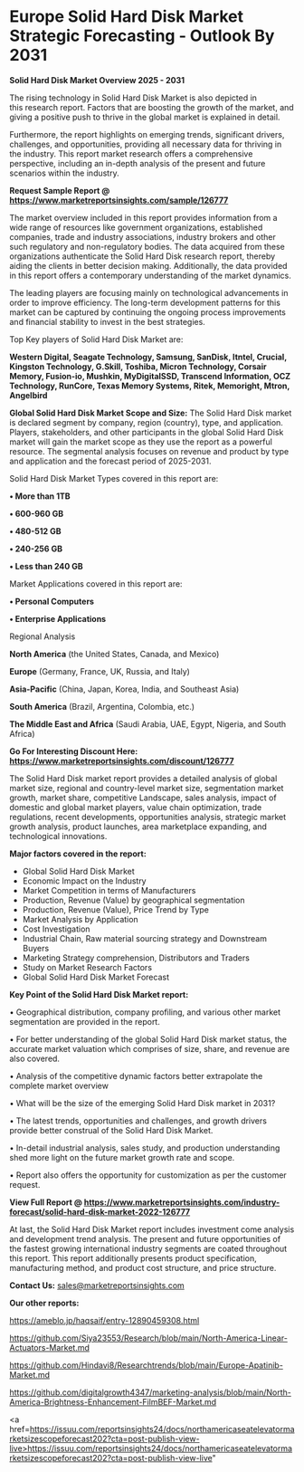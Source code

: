 # Europe Solid Hard Disk Market Strategic Forecasting - Outlook By 2031

<Strong> Solid Hard Disk Market Overview 2025 - 2031</strong>

The rising technology in Solid Hard Disk Market is also depicted in this research report. Factors that are boosting the growth of the market, and giving a positive push to thrive in the global market is explained in detail.

Furthermore, the report highlights on emerging trends, significant drivers, challenges, and opportunities, providing all necessary data for thriving in the industry. This report market research offers a comprehensive perspective, including an in-depth analysis of the present and future scenarios within the industry.

<strong>Request Sample Report @ <a href=https://www.marketreportsinsights.com/sample/126777>https://www.marketreportsinsights.com/sample/126777</a></strong>

The market overview included in this report provides information from a wide range of resources like government organizations, established companies, trade and industry associations, industry brokers and other such regulatory and non-regulatory bodies. The data acquired from these organizations authenticate the Solid Hard Disk research report, thereby aiding the clients in better decision making. Additionally, the data provided in this report offers a contemporary understanding of the market dynamics.

The leading players are focusing mainly on technological advancements in order to improve efficiency. The long-term development patterns for this market can be captured by continuing the ongoing process improvements and financial stability to invest in the best strategies.

Top Key players of Solid Hard Disk Market are:

<strong>Western Digital, Seagate Technology, Samsung, SanDisk, Itntel, Crucial, Kingston Technology, G.Skill, Toshiba, Micron Technology, Corsair Memory, Fusion-io, Mushkin, MyDigitalSSD, Transcend Information, OCZ Technology, RunCore, Texas Memory Systems, Ritek, Memoright, Mtron, Angelbird</strong>

<strong><b>Global Solid Hard Disk Market Scope and Size:</b></strong>
The Solid Hard Disk market is declared segment by company, region (country), type, and application. Players, stakeholders, and other participants in the global Solid Hard Disk market will gain the market scope as they use the report as a powerful resource. The segmental analysis focuses on revenue and product by type and application and the forecast period of 2025-2031.

Solid Hard Disk Market Types covered in this report are:

<strong>• More than 1TB

• 600-960 GB

• 480-512 GB

• 240-256 GB

• Less than 240 GB</strong>

Market Applications covered in this report are:

<strong>• Personal Computers

• Enterprise Applications</strong> 

Regional Analysis

<strong>North America</strong> (the United States, Canada, and Mexico)

<strong>Europe</strong> (Germany, France, UK, Russia, and Italy)

<strong>Asia-Pacific</strong> (China, Japan, Korea, India, and Southeast Asia)

<strong>South America</strong> (Brazil, Argentina, Colombia, etc.)

<strong>The Middle East and Africa</strong> (Saudi Arabia, UAE, Egypt, Nigeria, and South Africa)

<strong>Go For Interesting Discount Here: <a href=https://www.marketreportsinsights.com/discount/126777>https://www.marketreportsinsights.com/discount/126777</a></strong>

The Solid Hard Disk market report provides a detailed analysis of global market size, regional and country-level market size, segmentation market growth, market share, competitive Landscape, sales analysis, impact of domestic and global market players, value chain optimization, trade regulations, recent developments, opportunities analysis, strategic market growth analysis, product launches, area marketplace expanding, and technological innovations.

<strong><b>Major factors covered in the report:</b></strong>
<ul>
  <li>Global Solid Hard Disk Market </li>
  <li>Economic Impact on the Industry</li>
  <li>Market Competition in terms of Manufacturers</li>
  <li>Production, Revenue (Value) by geographical segmentation</li>
  <li>Production, Revenue (Value), Price Trend by Type</li>
  <li>Market Analysis by Application</li>
  <li>Cost Investigation</li>
  <li>Industrial Chain, Raw material sourcing strategy and Downstream Buyers</li>
  <li>Marketing Strategy comprehension, Distributors and Traders</li>
  <li>Study on Market Research Factors</li>
  <li>Global Solid Hard Disk Market Forecast</li>
</ul>

<strong><b>Key Point of the Solid Hard Disk Market report:</b></strong>

• Geographical distribution, company profiling, and various other market segmentation are provided in the report.

• For better understanding of the global Solid Hard Disk market status, the accurate market valuation which comprises of size, share, and revenue are also covered.

• Analysis of the competitive dynamic factors better extrapolate the complete market overview

• What will be the size of the emerging Solid Hard Disk market in 2031?

• The latest trends, opportunities and challenges, and growth drivers provide better construal of the Solid Hard Disk Market.

• In-detail industrial analysis, sales study, and production understanding shed more light on the future market growth rate and scope.

• Report also offers the opportunity for customization as per the customer request.

<strong><b>View Full Report @ <a href=https://www.marketreportsinsights.com/industry-forecast/solid-hard-disk-market-2022-126777>https://www.marketreportsinsights.com/industry-forecast/solid-hard-disk-market-2022-126777</a></b></strong>


At last, the Solid Hard Disk Market report includes investment come analysis and development trend analysis. The present and future opportunities of the fastest growing international industry segments are coated throughout this report. This report additionally presents product specification, manufacturing method, and product cost structure, and price structure.

<strong>Contact Us:</strong>
sales@marketreportsinsights.com

<strong>Our other reports:</strong>

<a href=https://ameblo.jp/haqsaif/entry-12890459308.html>https://ameblo.jp/haqsaif/entry-12890459308.html</a>

<a href=https://github.com/Siya23553/Research/blob/main/North-America-Linear-Actuators-Market.md>https://github.com/Siya23553/Research/blob/main/North-America-Linear-Actuators-Market.md</a>

<a href=https://github.com/Hindavi8/Researchtrends/blob/main/Europe-Apatinib-Market.md>https://github.com/Hindavi8/Researchtrends/blob/main/Europe-Apatinib-Market.md</a>

<a href=https://github.com/digitalgrowth4347/marketing-analysis/blob/main/North-America-Brightness-Enhancement-FilmBEF-Market.md>https://github.com/digitalgrowth4347/marketing-analysis/blob/main/North-America-Brightness-Enhancement-FilmBEF-Market.md</a>

<a href=https://issuu.com/reportsinsights24/docs/northamericaseatelevatormarketsizescopeforecast202?cta=post-publish-view-live>https://issuu.com/reportsinsights24/docs/northamericaseatelevatormarketsizescopeforecast202?cta=post-publish-view-live</a>"
